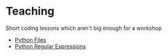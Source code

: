 # Teaching

Short coding lessons which aren't big enough for a workshop

* [Python Files](python_files/README.md)
* [Python Regular Expressions](python_regexp/README.md)

